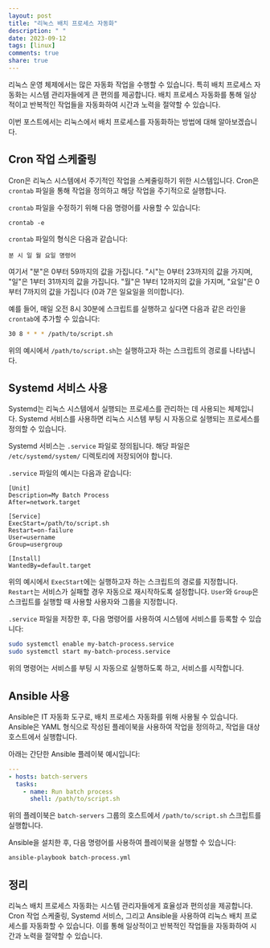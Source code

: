 ```yaml
---
layout: post
title: "리눅스 배치 프로세스 자동화"
description: " "
date: 2023-09-12
tags: [linux]
comments: true
share: true
---
```


리눅스 운영 체제에서는 많은 자동화 작업을 수행할 수 있습니다. 특히 배치 프로세스 자동화는 시스템 관리자들에게 큰 편의를 제공합니다. 배치 프로세스 자동화를 통해 일상적이고 반복적인 작업들을 자동화하여 시간과 노력을 절약할 수 있습니다.

이번 포스트에서는 리눅스에서 배치 프로세스를 자동화하는 방법에 대해 알아보겠습니다.

## Cron 작업 스케줄링

Cron은 리눅스 시스템에서 주기적인 작업을 스케줄링하기 위한 시스템입니다. Cron은 `crontab` 파일을 통해 작업을 정의하고 해당 작업을 주기적으로 실행합니다.

`crontab` 파일을 수정하기 위해 다음 명령어를 사용할 수 있습니다:

```
crontab -e
```

`crontab` 파일의 형식은 다음과 같습니다:

```
분 시 일 월 요일 명령어
```

여기서 "분"은 0부터 59까지의 값을 가집니다. "시"는 0부터 23까지의 값을 가지며, "일"은 1부터 31까지의 값을 가집니다. "월"은 1부터 12까지의 값을 가지며, "요일"은 0부터 7까지의 값을 가집니다 (0과 7은 일요일을 의미합니다).

예를 들어, 매일 오전 8시 30분에 스크립트를 실행하고 싶다면 다음과 같은 라인을 `crontab`에 추가할 수 있습니다:

```bash
30 8 * * * /path/to/script.sh
```

위의 예시에서 `/path/to/script.sh`는 실행하고자 하는 스크립트의 경로를 나타냅니다.

## Systemd 서비스 사용

Systemd는 리눅스 시스템에서 실행되는 프로세스를 관리하는 데 사용되는 체제입니다. Systemd 서비스를 사용하면 리눅스 시스템 부팅 시 자동으로 실행되는 프로세스를 정의할 수 있습니다.

Systemd 서비스는 `.service` 파일로 정의됩니다. 해당 파일은 `/etc/systemd/system/` 디렉토리에 저장되어야 합니다.

`.service` 파일의 예시는 다음과 같습니다:

```service
[Unit]
Description=My Batch Process
After=network.target

[Service]
ExecStart=/path/to/script.sh
Restart=on-failure
User=username
Group=usergroup

[Install]
WantedBy=default.target
```

위의 예시에서 `ExecStart`에는 실행하고자 하는 스크립트의 경로를 지정합니다. `Restart`는 서비스가 실패할 경우 자동으로 재시작하도록 설정합니다. `User`와 `Group`은 스크립트를 실행할 때 사용할 사용자와 그룹을 지정합니다.

`.service` 파일을 저장한 후, 다음 명령어를 사용하여 시스템에 서비스를 등록할 수 있습니다:

```bash
sudo systemctl enable my-batch-process.service
sudo systemctl start my-batch-process.service
```

위의 명령어는 서비스를 부팅 시 자동으로 실행하도록 하고, 서비스를 시작합니다.

## Ansible 사용

Ansible은 IT 자동화 도구로, 배치 프로세스 자동화를 위해 사용될 수 있습니다. Ansible은 YAML 형식으로 작성된 플레이북을 사용하여 작업을 정의하고, 작업을 대상 호스트에서 실행합니다.

아래는 간단한 Ansible 플레이북 예시입니다:

```yaml
---
- hosts: batch-servers
  tasks:
    - name: Run batch process
      shell: /path/to/script.sh
```

위의 플레이북은 `batch-servers` 그룹의 호스트에서 `/path/to/script.sh` 스크립트를 실행합니다.

Ansible을 설치한 후, 다음 명령어를 사용하여 플레이북을 실행할 수 있습니다:

```bash
ansible-playbook batch-process.yml
```

## 정리

리눅스 배치 프로세스 자동화는 시스템 관리자들에게 효율성과 편의성을 제공합니다. Cron 작업 스케줄링, Systemd 서비스, 그리고 Ansible을 사용하여 리눅스 배치 프로세스를 자동화할 수 있습니다. 이를 통해 일상적이고 반복적인 작업들을 자동화하여 시간과 노력을 절약할 수 있습니다.